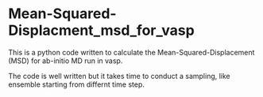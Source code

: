 # Mean-Squared-Displacment_msd_for_vasp
This is a python code written to calculate the Mean-Squared-Displacement (MSD) for ab-initio MD run in vasp.

The code is well written but it takes time to conduct a sampling, like ensemble starting from differnt time step.
